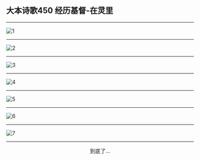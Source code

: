 
## 大本诗歌450 经历基督-在灵里
        
<div id="aplayer0"></div>

---

<img alt="1" data-original="/data/d0449/1">

---

<img alt="2" data-original="/data/d0449/2">

---

<img alt="3" data-original="/data/d0449/3">

---

<img alt="4" data-original="/data/d0449/4">

---

<img alt="5" data-original="/data/d0449/5">

---

<img alt="6" data-original="/data/d0449/6">

---

<img alt="7" data-original="/data/d0449/7">

---

<p style="text-align: center">到底了...</p>

<script src="/js/dist-view.js"></script>

<script>
MAIN.id = 'd0449';
        
const ap0 = new APlayer({
    container: document.getElementById('aplayer0'),
    volume: 1,
    loop: 'none',
    preload: 'none',
    audio: [{
        name: '大本诗歌450.mp3',
        artist: '大本诗歌',
        url: 'https://res.wx.qq.com/voice/getvoice?mediaid=MzI0NTk3MDM5M18yMjQ3NDkzMDg0',
        cover: '/favicon'
    }]
});
</script>
